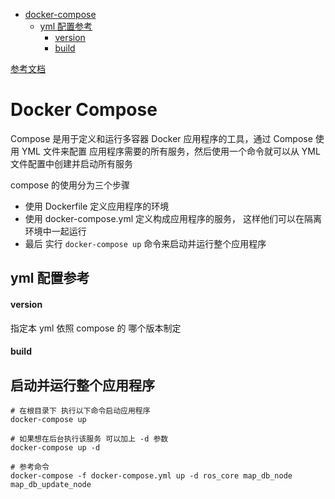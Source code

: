 - [docker-compose](#docker-compose)
    - [yml 配置参考](#yml-配置参考)
        - [version](#version)
        - [build](#build)

[参考文档](https://www.runoob.com/docker/docker-compose.html)

# Docker Compose
Compose 是用于定义和运行多容器 Docker 应用程序的工具，通过 Compose 使用 YML 文件来配置 应用程序需要的所有服务，然后使用一个命令就可以从 YML 文件配置中创建并启动所有服务

compose 的使用分为三个步骤
+ 使用 Dockerfile 定义应用程序的环境
+ 使用 docker-compose.yml 定义构成应用程序的服务， 这样他们可以在隔离环境中一起运行
+ 最后 实行 `docker-compose up` 命令来启动并运行整个应用程序

## yml 配置参考
#### version
指定本 yml 依照 compose 的 哪个版本制定

#### build

## 启动并运行整个应用程序
```
# 在根目录下 执行以下命令启动应用程序
docker-compose up

# 如果想在后台执行该服务 可以加上 -d 参数
docker-compose up -d

# 参考命令
docker-compose -f docker-compose.yml up -d ros_core map_db_node map_db_update_node
```